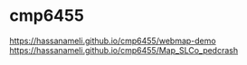 # cmp6455
https://hassanameli.github.io/cmp6455/webmap-demo
https://hassanameli.github.io/cmp6455/Map_SLCo_pedcrash
